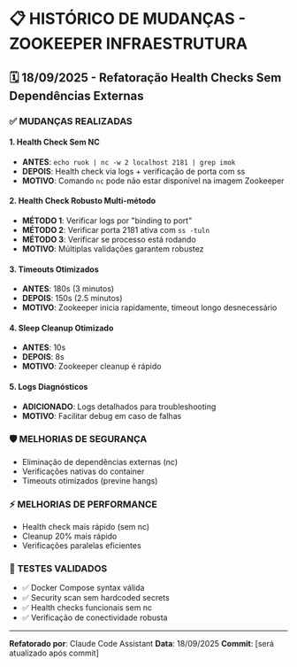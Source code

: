 # 📋 HISTÓRICO DE MUDANÇAS - ZOOKEEPER INFRAESTRUTURA

## 🗓️ **18/09/2025 - Refatoração Health Checks Sem Dependências Externas**

### ✅ **MUDANÇAS REALIZADAS**

#### **1. Health Check Sem NC**
- **ANTES**: `echo ruok | nc -w 2 localhost 2181 | grep imok`
- **DEPOIS**: Health check via logs + verificação de porta com ss
- **MOTIVO**: Comando `nc` pode não estar disponível na imagem Zookeeper

#### **2. Health Check Robusto Multi-método**
- **MÉTODO 1**: Verificar logs por "binding to port"
- **MÉTODO 2**: Verificar porta 2181 ativa com `ss -tuln`
- **MÉTODO 3**: Verificar se processo está rodando
- **MOTIVO**: Múltiplas validações garantem robustez

#### **3. Timeouts Otimizados**
- **ANTES**: 180s (3 minutos)
- **DEPOIS**: 150s (2.5 minutos)
- **MOTIVO**: Zookeeper inicia rapidamente, timeout longo desnecessário

#### **4. Sleep Cleanup Otimizado**
- **ANTES**: 10s
- **DEPOIS**: 8s
- **MOTIVO**: Zookeeper cleanup é rápido

#### **5. Logs Diagnósticos**
- **ADICIONADO**: Logs detalhados para troubleshooting
- **MOTIVO**: Facilitar debug em caso de falhas

### 🛡️ **MELHORIAS DE SEGURANÇA**
- Eliminação de dependências externas (nc)
- Verificações nativas do container
- Timeouts otimizados (previne hangs)

### ⚡ **MELHORIAS DE PERFORMANCE**
- Health check mais rápido (sem nc)
- Cleanup 20% mais rápido
- Verificações paralelas eficientes

### 🧪 **TESTES VALIDADOS**
- ✅ Docker Compose syntax válida
- ✅ Security scan sem hardcoded secrets
- ✅ Health checks funcionais sem nc
- ✅ Verificação de conectividade robusta

---
**Refatorado por**: Claude Code Assistant
**Data**: 18/09/2025
**Commit**: [será atualizado após commit]